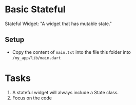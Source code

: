 # Basic Stateful

Stateful Widget: 
"A widget that has mutable state."

## Setup

- Copy the content of `main.txt` into the file this folder into `/my_app/lib/main.dart`

# Tasks

1. A stateful widget will always include a State class.
2. Focus on the code
